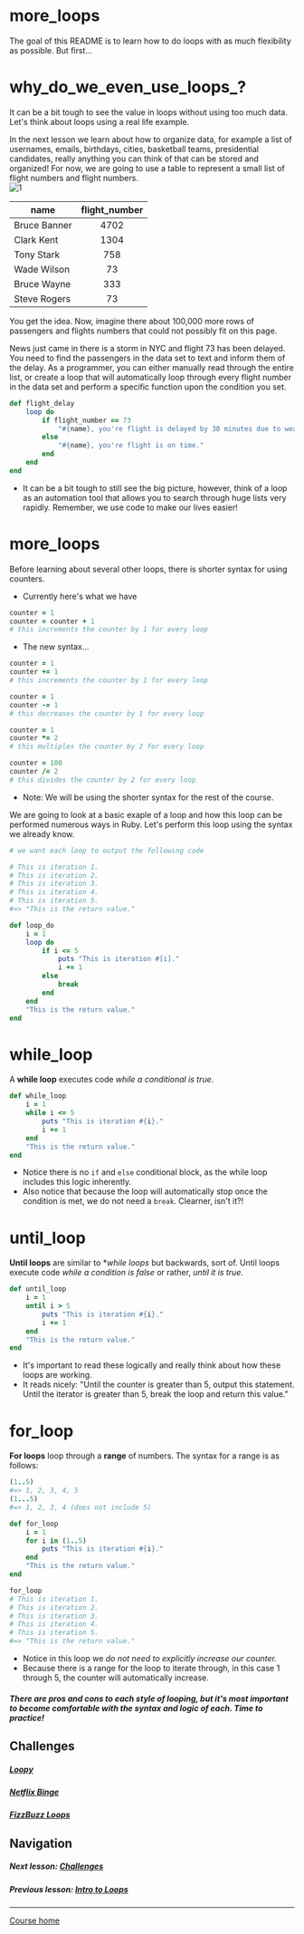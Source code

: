 # more_loops
The goal of this README is to learn how to do loops with as much flexibility as possible. But first...  

# why_do_we_even_use_loops_?
It can be a bit tough to see the value in loops without using too much data. Let's think about loops using a real life example.  

In the next lesson we learn about how to organize data, for example a list of usernames, emails, birthdays, cities, basketball teams, presidential candidates, really anything you can think of that can be stored and organized! For now, we are going to use a table to represent a small list of flight numbers and flight numbers.  
![1](http://i.imgur.com/mGFjwIx.gif)  

| name        | flight_number          | 
| ------------- |:-------------:|
| Bruce Banner | 4702 |
| Clark Kent | 1304 | 
| Tony Stark | 758 | 
| Wade Wilson | 73 | 
| Bruce Wayne | 333 | 
| Steve Rogers | 73 |  

You get the idea. Now, imagine there about 100,000 more rows of passengers and flights numbers that could not possibly fit on this page.  

News just came in there is a storm in NYC and flight 73 has been delayed. You need to find the passengers in the data set to text and inform them of the delay. As a programmer, you can either manually read through the entire list, or create a loop that will automatically loop through every flight number in the data set and perform a specific function upon the condition you set.  
```ruby
def flight_delay
    loop do
        if flight_number == 73
            "#{name}, you're flight is delayed by 30 minutes due to weather." 
        else
            "#{name}, you're flight is on time."
        end
    end
end
```
- It can be a bit tough to still see the big picture, however, think of a loop as an automation tool that allows you to search through huge lists very rapidly. Remember, we use code to make our lives easier! 

# more_loops
Before learning about several other loops, there is shorter syntax for using counters.

- Currently here's what we have
```ruby
counter = 1
counter = counter + 1
# this increments the counter by 1 for every loop
```
- The new syntax...
```ruby
counter = 1
counter += 1
# this increments the counter by 1 for every loop

counter = 1
counter -= 1
# this decreases the counter by 1 for every loop

counter = 1
counter *= 2
# this multiples the counter by 2 for every loop

counter = 100
counter /= 2
# this divides the counter by 2 for every loop
```
- Note: We will be using the shorter syntax for the rest of the course.

We are going to look at a basic exaple of a loop and how this loop can be performed numerous ways in Ruby. Let's perform this loop using the syntax we already know.  
```ruby
# we want each loop to output the following code

# This is iteration 1.
# This is iteration 2.
# This is iteration 3. 
# This is iteration 4.
# This is iteration 5.
#=> "This is the return value."
```
```ruby
def loop_do
    i = 1
    loop do
        if i <= 5
            puts "This is iteration #[i]."
            i += 1
        else
            break
        end
    end
    "This is the return value."
end
```

# while_loop
A **while loop** executes code *while a conditional is true*. 
```ruby
def while_loop
    i = 1
    while i <= 5
        puts "This is iteration #{i}."
        i += 1
    end
    "This is the return value."
end
```
- Notice there is no `if` and `else` conditional block, as the while loop includes this logic inherently.
- Also notice that because the loop will automatically stop once the condition is met, we do not need a `break`. Clearner, isn't it?!

# until_loop
**Until loops** are similar to **while loops* but backwards, sort of. Until loops execute code *while a condition is false* or rather, *until it is true*.
```ruby
def until_loop
    i = 1
    until i > 5
        puts "This is iteration #{i}."
        i += 1
    end
    "This is the return value."
end
```
- It's important to read these logically and really think about how these loops are working. 
- It reads nicely: "Until the counter is greater than 5, output this statement. Until the iterator is greater than 5, break the loop and return this value."

# for_loop
**For loops** loop through a **range** of numbers. The syntax for a range is as follows:
```ruby
(1..5) 
#=> 1, 2, 3, 4, 5  
(1...5) 
#=> 1, 2, 3, 4 (does not include 5)
```
```ruby
def for_loop
    i = 1
    for i in (1..5)
        puts "This is iteration #{i}."
    end
    "This is the return value."
end

for_loop
# This is iteration 1.
# This is iteration 2.
# This is iteration 3.
# This is iteration 4.
# This is iteration 5.
#=> "This is the return value."
```
- Notice in this loop we *do not need to explicitly increase our counter.* 
- Because there is a range for the loop to iterate through, in this case 1 through 5, the counter will automatically increase. 


##### There are pros and cons to each style of looping, but it's most important to become comfortable with the syntax and logic of each. Time to practice!


## Challenges  
##### [Loopy](https://github.com/Coderdotnew/intro_web_apps_dgm/tree/master/04_class/02_more_loops/code/01_loopy)
##### [Netflix Binge](https://github.com/Coderdotnew/intro_web_apps_dgm/tree/master/04_class/02_more_loops/code/02_netflix_binge)
##### [FizzBuzz Loops](https://github.com/Coderdotnew/intro_web_apps_dgm/tree/master/04_class/02_more_loops/code/03_fizzbuzz_loops)  

## Navigation  
##### Next lesson: [Challenges](https://github.com/Coderdotnew/intro_web_apps_dgm/tree/master/04_class/03_challenges)    
##### Previous lesson: [Intro to Loops](https://github.com/Coderdotnew/intro_web_apps_dgm/tree/master/04_class/01_loops_intro)    
---  
[Course home](https://github.com/Coderdotnew/intro_web_apps_dgm)     


